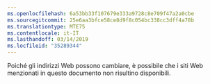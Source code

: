 ```yaml
---
ms.openlocfilehash: 6a53bb33f107679e333a9728c8e709f47a2a0cbe
ms.sourcegitcommit: 25e6aa3bfce58ce8d9f8c054bc338cc3dff4a78b
ms.translationtype: MTE75
ms.contentlocale: it-IT
ms.lasthandoff: 03/14/2019
ms.locfileid: "35289344"
---
```

Poiché gli indirizzi Web possono cambiare, è possibile che i siti Web menzionati in questo documento non risultino disponibili.